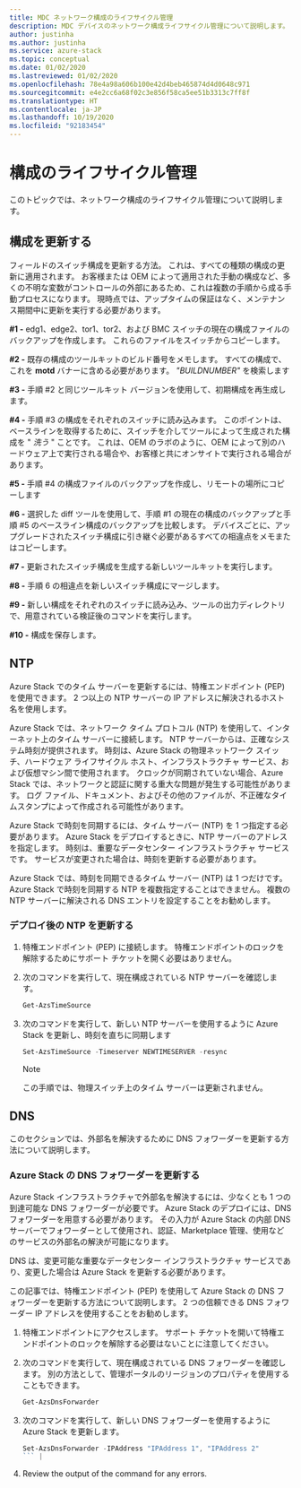 ```yaml
---
title: MDC ネットワーク構成のライフサイクル管理
description: MDC デバイスのネットワーク構成ライフサイクル管理について説明します。
author: justinha
ms.author: justinha
ms.service: azure-stack
ms.topic: conceptual
ms.date: 01/02/2020
ms.lastreviewed: 01/02/2020
ms.openlocfilehash: 78e4a98a606b100e42d4beb465874d4d0648c971
ms.sourcegitcommit: e4e2cc6a68f02c3e856f58ca5ee51b3313c7ff8f
ms.translationtype: HT
ms.contentlocale: ja-JP
ms.lasthandoff: 10/19/2020
ms.locfileid: "92183454"
---
```

# <a name="configuration-lifecycle-management"></a>構成のライフサイクル管理

このトピックでは、ネットワーク構成のライフサイクル管理について説明します。

## <a name="update-configuration"></a>構成を更新する


フィールドのスイッチ構成を更新する方法。 これは、すべての種類の構成の更新に適用されます。 お客様または OEM によって適用された手動の構成など、多くの不明な変数がコントロールの外部にあるため、これは複数の手順から成る手動プロセスになります。 現時点では、アップタイムの保証はなく、メンテナンス期間中に更新を実行する必要があります。

**\#1 -** edg1、edge2、tor1、tor2、および BMC スイッチの現在の構成ファイルのバックアップを作成します。 これらのファイルをスイッチからコピーします。

**\#2 -** 既存の構成のツールキットのビルド番号をメモします。
すべての構成で、これを **motd** バナーに含める必要があります。 *"BUILDNUMBER"* を検索します

**\#3 -** 手順 \#2 と同じツールキット バージョンを使用して、初期構成を再生成します。

**\#4 -** 手順 \#3 の構成をそれぞれのスイッチに読み込みます。
このポイントは、ベースラインを取得するために、スイッチを介してツールによって生成された構成を " *洗う* " ことです。 これは、OEM のラボのように、OEM によって別のハードウェア上で実行される場合や、お客様と共にオンサイトで実行される場合があります。

**\#5 -** 手順 \#4 の構成ファイルのバックアップを作成し、リモートの場所にコピーします

**\#6 -** 選択した diff ツールを使用して、手順 \#1 の現在の構成のバックアップと手順 \#5 のベースライン構成のバックアップを比較します。 デバイスごとに、アップグレードされたスイッチ構成に引き継ぐ必要があるすべての相違点をメモまたはコピーします。

**\#7 -** 更新されたスイッチ構成を生成する新しいツールキットを実行します。

**\#8 -** 手順 6 の相違点を新しいスイッチ構成にマージします。

**\#9 -** 新しい構成をそれぞれのスイッチに読み込み、ツールの出力ディレクトリで、用意されている検証後のコマンドを実行します。

**\#10 -** 構成を保存します。

## <a name="ntp"></a>NTP

Azure Stack でのタイム サーバーを更新するには、特権エンドポイント (PEP) を使用できます。 2 つ以上の NTP サーバーの IP アドレスに解決されるホスト名を使用します。

Azure Stack では、ネットワーク タイム プロトコル (NTP) を使用して、インターネット上のタイム サーバーに接続します。 NTP サーバーからは、正確なシステム時刻が提供されます。 時刻は、Azure Stack の物理ネットワーク スイッチ、ハードウェア ライフサイクル ホスト、インフラストラクチャ サービス、および仮想マシン間で使用されます。 クロックが同期されていない場合、Azure Stack では、ネットワークと認証に関する重大な問題が発生する可能性があります。 ログ ファイル、ドキュメント、およびその他のファイルが、不正確なタイムスタンプによって作成される可能性があります。

Azure Stack で時刻を同期するには、タイム サーバー (NTP) を 1 つ指定する必要があります。
Azure Stack をデプロイするときに、NTP サーバーのアドレスを指定します。 時刻は、重要なデータセンター インフラストラクチャ サービスです。 サービスが変更された場合は、時刻を更新する必要があります。

Azure Stack では、時刻を同期できるタイム サーバー (NTP) は 1 つだけです。 Azure Stack で時刻を同期する NTP を複数指定することはできません。 複数の NTP サーバーに解決される DNS エントリを設定することをお勧めします。 


### <a name="update-ntp-post-deployment"></a>デプロイ後の NTP を更新する

1.  特権エンドポイント (PEP) に接続します。 特権エンドポイントのロックを解除するためにサポート チケットを開く必要はありません。 

2.  次のコマンドを実行して、現在構成されている NTP サーバーを確認します。

    ```powershell
    Get-AzsTimeSource
    ```

3.  次のコマンドを実行して、新しい NTP サーバーを使用するように Azure Stack を更新し、時刻を直ちに同期します

    ```powershell
    Set-AzsTimeSource -Timeserver NEWTIMESERVER -resync
    ```

    >[!NOTE] 
    >この手順では、物理スイッチ上のタイム サーバーは更新されません。 


## <a name="dns"></a>DNS

このセクションでは、外部名を解決するために DNS フォワーダーを更新する方法について説明します。

### <a name="update-the-dns-forwarder-in-azure-stack"></a>Azure Stack の DNS フォワーダーを更新する

Azure Stack インフラストラクチャで外部名を解決するには、少なくとも 1 つの到達可能な DNS フォワーダーが必要です。 Azure Stack のデプロイには、DNS フォワーダーを用意する必要があります。 その入力が Azure Stack の内部 DNS サーバーでフォワーダーとして使用され、認証、Marketplace 管理、使用などのサービスの外部名の解決が可能になります。

DNS は、変更可能な重要なデータセンター インフラストラクチャ サービスであり、変更した場合は Azure Stack を更新する必要があります。

この記事では、特権エンドポイント (PEP) を使用して Azure Stack の DNS フォワーダーを更新する方法について説明します。 2 つの信頼できる DNS フォワーダー IP アドレスを使用することをお勧めします。

1.  特権エンドポイントにアクセスします。 サポート チケットを開いて特権エンドポイントのロックを解除する必要はないことに注意してください。

2.  次のコマンドを実行して、現在構成されている DNS フォワーダーを確認します。 別の方法として、管理ポータルのリージョンのプロパティを使用することもできます。

    ```powershell
    Get-AzsDnsForwarder 
    ```

3.  次のコマンドを実行して、新しい DNS フォワーダーを使用するように Azure Stack を更新します。

    ```powershell
    Set-AzsDnsForwarder -IPAddress "IPAddress 1", "IPAddress 2"
    ``` |

4.  Review the output of the command for any errors.
